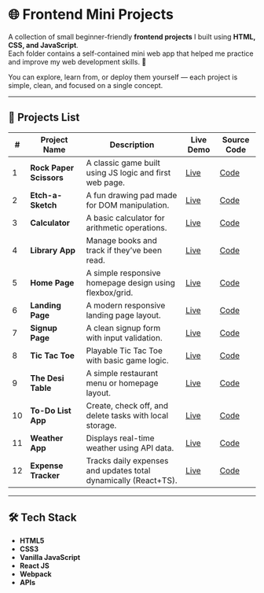 # 🌐 Frontend Mini Projects

A collection of small beginner-friendly **frontend projects** I built using **HTML, CSS, and JavaScript**.  
Each folder contains a self-contained mini web app that helped me practice and improve my web development skills. 🚀  

You can explore, learn from, or deploy them yourself — each project is simple, clean, and focused on a single concept.

---

## 🧩 Projects List

| # | Project Name | Description | Live Demo | Source Code |
|---|---------------|-------------|------------|--------------|
| 1 | **Rock Paper Scissors** | A classic game built using JS logic and first web page. | [Live](https://ajawad06.github.io/Frontend-Mini-Projects/RockPaperScissors/) | [Code](./RockPaperScissors) |
| 2 | **Etch-a-Sketch** | A fun drawing pad made for DOM manipulation. | [Live](https://ajawad06.github.io/Frontend-Mini-Projects/Etch-a-Sketch/) | [Code](./Etch-a-Sketch) |
| 3 | **Calculator** | A basic calculator for arithmetic operations. | [Live](https://ajawad06.github.io/Frontend-Mini-Projects/Calculator/) | [Code](./Calculator) |
| 4 | **Library App** | Manage books and track if they’ve been read. | [Live](https://ajawad06.github.io/Frontend-Mini-Projects/Library/) | [Code](./Library) |
| 5 | **Home Page** | A simple responsive homepage design using flexbox/grid. | [Live](https://ajawad06.github.io/Frontend-Mini-Projects/Home-Page/) | [Code](./Home-Page) |
| 6 | **Landing Page** | A modern responsive landing page layout. | [Live](https://ajawad06.github.io/Frontend-Mini-Projects/Landing-Page/) | [Code](./Landing-Page) |
| 7 | **Signup Page** | A clean signup form with input validation. | [Live](https://ajawad06.github.io/Frontend-Mini-Projects/Signup-Page/) | [Code](./Signup-Page) |
| 8 | **Tic Tac Toe** | Playable Tic Tac Toe with basic game logic. | [Live](https://ajawad06.github.io/Frontend-Mini-Projects/TicTacToe/) | [Code](./TicTacToe) |
| 9 | **The Desi Table** | A simple restaurant menu or homepage layout. | [Live](https://ajawad06.github.io/Frontend-Mini-Projects/The-Desi-Table-Built/) | [Code](./The-Desi-Table) |
| 10 | **To-Do List App** | Create, check off, and delete tasks with local storage. | [Live](https://ajawad06.github.io/Frontend-Mini-Projects/To-Do-List-App-Built/) | [Code](./To-Do-List-App) |
| 11 | **Weather App** | Displays real-time weather using API data. | [Live](https://ajawad06.github.io/Frontend-Mini-Projects/Weather-App-Built/) | [Code](./Weather-App) |
| 12 | **Expense Tracker** | Tracks daily expenses and updates total dynamically (React+TS). | [Live](https://ajawad06.github.io/Frontend-Mini-Projects/Expense-Tracker/) | [Code](./Expense-Tracker) |

---

## 🛠️ Tech Stack
- **HTML5**
- **CSS3**
- **Vanilla JavaScript**
- **React JS**
- **Webpack**
- **APIs**



